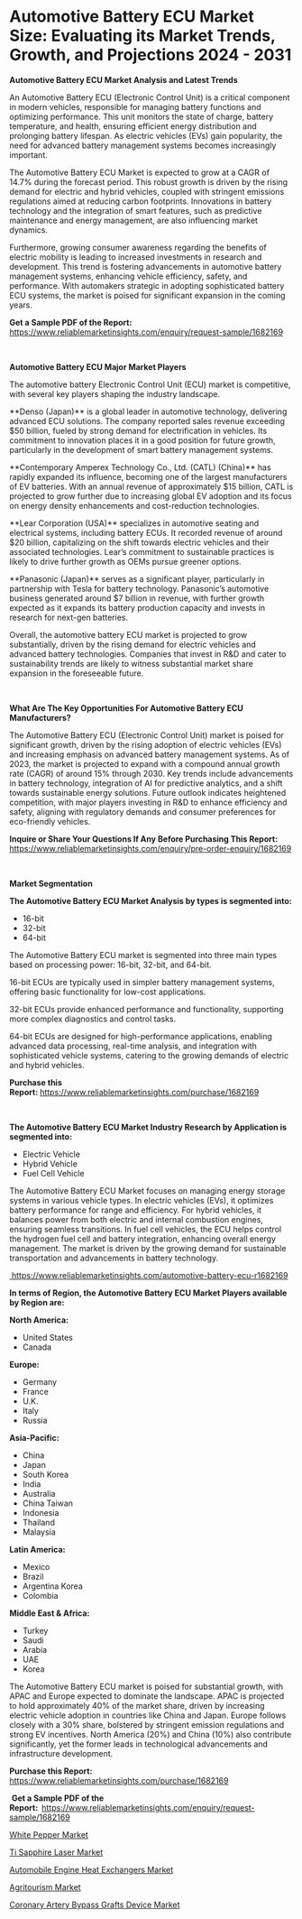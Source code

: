 <p><h1>Automotive Battery ECU Market Size: Evaluating its Market Trends, Growth, and Projections 2024 - 2031</h1></p><p><strong>Automotive Battery ECU Market Analysis and Latest Trends</strong></p>
<p><p>An Automotive Battery ECU (Electronic Control Unit) is a critical component in modern vehicles, responsible for managing battery functions and optimizing performance. This unit monitors the state of charge, battery temperature, and health, ensuring efficient energy distribution and prolonging battery lifespan. As electric vehicles (EVs) gain popularity, the need for advanced battery management systems becomes increasingly important.</p><p>The Automotive Battery ECU Market is expected to grow at a CAGR of 14.7% during the forecast period. This robust growth is driven by the rising demand for electric and hybrid vehicles, coupled with stringent emissions regulations aimed at reducing carbon footprints. Innovations in battery technology and the integration of smart features, such as predictive maintenance and energy management, are also influencing market dynamics.</p><p>Furthermore, growing consumer awareness regarding the benefits of electric mobility is leading to increased investments in research and development. This trend is fostering advancements in automotive battery management systems, enhancing vehicle efficiency, safety, and performance. With automakers strategic in adopting sophisticated battery ECU systems, the market is poised for significant expansion in the coming years.</p></p>
<p><strong>Get a Sample PDF of the Report:&nbsp;</strong> <a href="https://www.reliablemarketinsights.com/enquiry/request-sample/1682169?utm_campaign=1197&utm_medium=2&utm_source=Github&utm_content=ia&utm_term=01102024&utm_id=automotive-battery-ecu">https://www.reliablemarketinsights.com/enquiry/request-sample/1682169</a></p>
<p>&nbsp;</p>
<p><strong>Automotive Battery ECU Major Market Players</strong></p>
<p><p>The automotive battery Electronic Control Unit (ECU) market is competitive, with several key players shaping the industry landscape. </p><p>**Denso (Japan)** is a global leader in automotive technology, delivering advanced ECU solutions. The company reported sales revenue exceeding $50 billion, fueled by strong demand for electrification in vehicles. Its commitment to innovation places it in a good position for future growth, particularly in the development of smart battery management systems.</p><p>**Contemporary Amperex Technology Co., Ltd. (CATL) (China)** has rapidly expanded its influence, becoming one of the largest manufacturers of EV batteries. With an annual revenue of approximately $15 billion, CATL is projected to grow further due to increasing global EV adoption and its focus on energy density enhancements and cost-reduction technologies.</p><p>**Lear Corporation (USA)** specializes in automotive seating and electrical systems, including battery ECUs. It recorded revenue of around $20 billion, capitalizing on the shift towards electric vehicles and their associated technologies. Lear’s commitment to sustainable practices is likely to drive further growth as OEMs pursue greener options.</p><p>**Panasonic (Japan)** serves as a significant player, particularly in partnership with Tesla for battery technology. Panasonic’s automotive business generated around $7 billion in revenue, with further growth expected as it expands its battery production capacity and invests in research for next-gen batteries.</p><p>Overall, the automotive battery ECU market is projected to grow substantially, driven by the rising demand for electric vehicles and advanced battery technologies. Companies that invest in R&D and cater to sustainability trends are likely to witness substantial market share expansion in the foreseeable future.</p></p>
<p>&nbsp;</p>
<p><strong>What Are The Key Opportunities For Automotive Battery ECU Manufacturers?</strong></p>
<p><p>The Automotive Battery ECU (Electronic Control Unit) market is poised for significant growth, driven by the rising adoption of electric vehicles (EVs) and increasing emphasis on advanced battery management systems. As of 2023, the market is projected to expand with a compound annual growth rate (CAGR) of around 15% through 2030. Key trends include advancements in battery technology, integration of AI for predictive analytics, and a shift towards sustainable energy solutions. Future outlook indicates heightened competition, with major players investing in R&D to enhance efficiency and safety, aligning with regulatory demands and consumer preferences for eco-friendly vehicles.</p></p>
<p><strong>Inquire or Share Your Questions If Any Before Purchasing This Report:</strong> <a href="https://www.reliablemarketinsights.com/enquiry/pre-order-enquiry/1682169?utm_campaign=1197&utm_medium=2&utm_source=Github&utm_content=ia&utm_term=01102024&utm_id=automotive-battery-ecu">https://www.reliablemarketinsights.com/enquiry/pre-order-enquiry/1682169</a></p>
<p>&nbsp;</p>
<p><strong>Market Segmentation</strong></p>
<p><strong>The Automotive Battery ECU Market Analysis by types is segmented into:</strong></p>
<p><ul><li>16-bit</li><li>32-bit</li><li>64-bit</li></ul></p>
<p><p>The Automotive Battery ECU market is segmented into three main types based on processing power: 16-bit, 32-bit, and 64-bit. </p><p>16-bit ECUs are typically used in simpler battery management systems, offering basic functionality for low-cost applications. </p><p>32-bit ECUs provide enhanced performance and functionality, supporting more complex diagnostics and control tasks. </p><p>64-bit ECUs are designed for high-performance applications, enabling advanced data processing, real-time analysis, and integration with sophisticated vehicle systems, catering to the growing demands of electric and hybrid vehicles.</p></p>
<p><strong>Purchase this Report:&nbsp;</strong><a href="https://www.reliablemarketinsights.com/purchase/1682169?utm_campaign=1197&utm_medium=2&utm_source=Github&utm_content=ia&utm_term=01102024&utm_id=automotive-battery-ecu">https://www.reliablemarketinsights.com/purchase/1682169</a></p>
<p>&nbsp;</p>
<p><strong>The Automotive Battery ECU Market Industry Research by Application is segmented into:</strong></p>
<p><ul><li>Electric Vehicle</li><li>Hybrid Vehicle</li><li>Fuel Cell Vehicle</li></ul></p>
<p><p>The Automotive Battery ECU Market focuses on managing energy storage systems in various vehicle types. In electric vehicles (EVs), it optimizes battery performance for range and efficiency. For hybrid vehicles, it balances power from both electric and internal combustion engines, ensuring seamless transitions. In fuel cell vehicles, the ECU helps control the hydrogen fuel cell and battery integration, enhancing overall energy management. The market is driven by the growing demand for sustainable transportation and advancements in battery technology.</p></p>
<p><a href="https://www.reliablemarketinsights.com/automotive-battery-ecu-r1682169?utm_campaign=1197&utm_medium=2&utm_source=Github&utm_content=ia&utm_term=01102024&utm_id=automotive-battery-ecu">&nbsp;https://www.reliablemarketinsights.com/automotive-battery-ecu-r1682169</a></p>
<p><strong>In terms of Region, the Automotive Battery ECU Market Players available by Region are:</strong></p>
<p>
    <p> <strong> North America: </strong>
        <ul>
            <li>United States</li>
            <li>Canada</li>
        </ul>
        </p> 
    <p> <strong> Europe: </strong>
        <ul>
            <li>Germany</li>
            <li>France</li>
            <li>U.K.</li>
            <li>Italy</li>
            <li>Russia</li>
        </ul>
        </p> 
    <p> <strong> Asia-Pacific: </strong>
        <ul>
            <li>China</li>
            <li>Japan</li>
            <li>South Korea</li>
            <li>India</li>
            <li>Australia</li>
            <li>China Taiwan</li>
            <li>Indonesia</li>
            <li>Thailand</li>
            <li>Malaysia</li>
        </ul>
        </p> 
    <p> <strong> Latin America: </strong>
        <ul>
            <li>Mexico</li>
            <li>Brazil</li>
            <li>Argentina Korea</li>
            <li>Colombia</li>
        </ul>
        </p> 
    <p> <strong> Middle East & Africa: </strong>
        <ul>
            <li>Turkey</li>
            <li>Saudi</li>
            <li>Arabia</li>
            <li>UAE</li>
            <li>Korea</li>
        </ul>
    </p>
    </p>
<p><p>The Automotive Battery ECU market is poised for substantial growth, with APAC and Europe expected to dominate the landscape. APAC is projected to hold approximately 40% of the market share, driven by increasing electric vehicle adoption in countries like China and Japan. Europe follows closely with a 30% share, bolstered by stringent emission regulations and strong EV incentives. North America (20%) and China (10%) also contribute significantly, yet the former leads in technological advancements and infrastructure development.</p></p>
<p><strong>Purchase this Report: </strong><a href="https://www.reliablemarketinsights.com/purchase/1682169?utm_campaign=1197&utm_medium=2&utm_source=Github&utm_content=ia&utm_term=01102024&utm_id=automotive-battery-ecu">https://www.reliablemarketinsights.com/purchase/1682169</a></p>
<p>&nbsp;<strong>Get a Sample PDF of the Report:&nbsp;&nbsp;</strong><a href="https://www.reliablemarketinsights.com/enquiry/request-sample/1682169?utm_campaign=1197&utm_medium=2&utm_source=Github&utm_content=ia&utm_term=01102024&utm_id=automotive-battery-ecu">https://www.reliablemarketinsights.com/enquiry/request-sample/1682169</a></p>
<p><strong></strong></p>
<p><p><a href="https://www.linkedin.com/pulse/booming-white-pepper-market-sector-analysis-growth-projections-a6bjc?utm_campaign=1197&utm_medium=2&utm_source=Github&utm_content=ia&utm_term=01102024&utm_id=automotive-battery-ecu">White Pepper Market</a></p><p><a href="https://issuu.com/reportprime-2/docs/ti-sapphire-laser-market-size-2030._d597d704cdaba7?utm_campaign=1197&utm_medium=2&utm_source=Github&utm_content=ia&utm_term=01102024&utm_id=automotive-battery-ecu">Ti Sapphire Laser Market</a></p><p><a href="https://github.com/prosalinda88/Market-Research-Report-List-6/blob/main/automobile-engine-heat-exchangers-market.md?utm_campaign=1197&utm_medium=2&utm_source=Github&utm_content=ia&utm_term=01102024&utm_id=automotive-battery-ecu">Automobile Engine Heat Exchangers Market</a></p><p><a href="https://www.linkedin.com/pulse/agritourism-market-trends-growth-outlook-2024-2031-insight-dial-domcf?utm_campaign=1197&utm_medium=2&utm_source=Github&utm_content=ia&utm_term=01102024&utm_id=automotive-battery-ecu">Agritourism Market</a></p><p><a href="https://issuu.com/reportprime-2/docs/coronary-artery-bypass-grafts-devic_d7163253a6433e?utm_campaign=1197&utm_medium=2&utm_source=Github&utm_content=ia&utm_term=01102024&utm_id=automotive-battery-ecu">Coronary Artery Bypass Grafts Device Market</a></p></p>